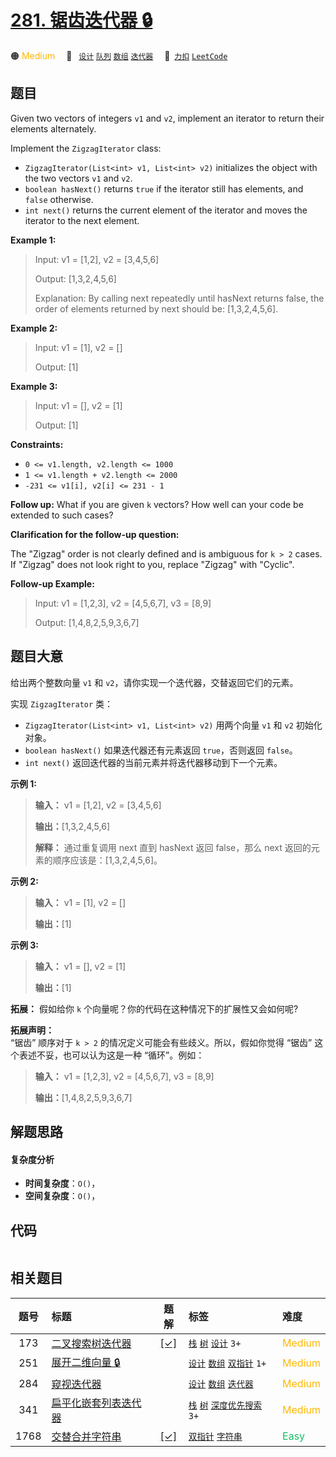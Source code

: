 # [281. 锯齿迭代器 🔒](https://2xiao.github.io/leetcode-js/problem/0281.html)

🟠 <font color=#ffb800>Medium</font>&emsp; 🔖&ensp; [`设计`](/tag/design.md) [`队列`](/tag/queue.md) [`数组`](/tag/array.md) [`迭代器`](/tag/iterator.md)&emsp; 🔗&ensp;[`力扣`](https://leetcode.cn/problems/zigzag-iterator) [`LeetCode`](https://leetcode.com/problems/zigzag-iterator)

## 题目

Given two vectors of integers `v1` and `v2`, implement an iterator to return
their elements alternately.

Implement the `ZigzagIterator` class:

  * `ZigzagIterator(List<int> v1, List<int> v2)` initializes the object with the two vectors `v1` and `v2`.
  * `boolean hasNext()` returns `true` if the iterator still has elements, and `false` otherwise.
  * `int next()` returns the current element of the iterator and moves the iterator to the next element.



**Example 1:**

> Input: v1 = [1,2], v2 = [3,4,5,6]
> 
> Output: [1,3,2,4,5,6]
> 
> Explanation: By calling next repeatedly until hasNext returns false, the order of elements returned by next should be: [1,3,2,4,5,6].

**Example 2:**

> Input: v1 = [1], v2 = []
> 
> Output: [1]

**Example 3:**

> Input: v1 = [], v2 = [1]
> 
> Output: [1]

**Constraints:**

  * `0 <= v1.length, v2.length <= 1000`
  * `1 <= v1.length + v2.length <= 2000`
  * `-231 <= v1[i], v2[i] <= 231 - 1`



**Follow up:** What if you are given `k` vectors? How well can your code be
extended to such cases?

**Clarification for the follow-up question:**

The "Zigzag" order is not clearly defined and is ambiguous for `k > 2` cases.
If "Zigzag" does not look right to you, replace "Zigzag" with "Cyclic".

**Follow-up Example:**

> Input: v1 = [1,2,3], v2 = [4,5,6,7], v3 = [8,9]
> 
> Output: [1,4,8,2,5,9,3,6,7]
> 
> 


## 题目大意

给出两个整数向量 `v1` 和 `v2`，请你实现一个迭代器，交替返回它们的元素。

实现 `ZigzagIterator` 类：

  * `ZigzagIterator(List<int> v1, List<int> v2)` 用两个向量 `v1` 和 `v2` 初始化对象。
  * `boolean hasNext()` 如果迭代器还有元素返回 `true`，否则返回 `false`。
  * `int next()` 返回迭代器的当前元素并将迭代器移动到下一个元素。

**示例 1:**

> 
> 
> 
> 
> 
> **输入：** v1 = [1,2], v2 = [3,4,5,6]
> 
> **输出：**[1,3,2,4,5,6]
> 
> **解释：** 通过重复调用 next 直到 hasNext 返回 false，那么 next 返回的元素的顺序应该是：[1,3,2,4,5,6]。
> 
> 

**示例 2:**

> 
> 
> 
> 
> 
> **输入：** v1 = [1], v2 = []
> 
> **输出：**[1]
> 
> 

**示例 3:**

> 
> 
> 
> 
> 
> **输入：** v1 = [], v2 = [1]
> 
> **输出：**[1]
> 
> 

**拓展：** 假如给你 `k` 个向量呢？你的代码在这种情况下的扩展性又会如何呢?

**拓展声明：**  
 “锯齿” 顺序对于 `k > 2` 的情况定义可能会有些歧义。所以，假如你觉得 “锯齿” 这个表述不妥，也可以认为这是一种 “循环”。例如：

> 
> 
> 
> 
> 
> **输入：** v1 = [1,2,3], v2 = [4,5,6,7], v3 = [8,9]
> 
> **输出：**[1,4,8,2,5,9,3,6,7]
> 
> 


## 解题思路

#### 复杂度分析

- **时间复杂度**：`O()`，
- **空间复杂度**：`O()`，

## 代码

```javascript

```

## 相关题目

<!-- prettier-ignore -->
| 题号 | 标题 | 题解 | 标签 | 难度 |
| :------: | :------ | :------: | :------ | :------ |
| 173 | [二叉搜索树迭代器](https://leetcode.com/problems/binary-search-tree-iterator) | [[✓]](/problem/0173.md) |  [`栈`](/tag/stack.md) [`树`](/tag/tree.md) [`设计`](/tag/design.md) `3+` | <font color=#ffb800>Medium</font> |
| 251 | [展开二维向量 🔒](https://leetcode.com/problems/flatten-2d-vector) |  |  [`设计`](/tag/design.md) [`数组`](/tag/array.md) [`双指针`](/tag/two-pointers.md) `1+` | <font color=#ffb800>Medium</font> |
| 284 | [窥视迭代器](https://leetcode.com/problems/peeking-iterator) |  |  [`设计`](/tag/design.md) [`数组`](/tag/array.md) [`迭代器`](/tag/iterator.md) | <font color=#ffb800>Medium</font> |
| 341 | [扁平化嵌套列表迭代器](https://leetcode.com/problems/flatten-nested-list-iterator) |  |  [`栈`](/tag/stack.md) [`树`](/tag/tree.md) [`深度优先搜索`](/tag/depth-first-search.md) `3+` | <font color=#ffb800>Medium</font> |
| 1768 | [交替合并字符串](https://leetcode.com/problems/merge-strings-alternately) | [[✓]](/problem/1768.md) |  [`双指针`](/tag/two-pointers.md) [`字符串`](/tag/string.md) | <font color=#15bd66>Easy</font> |
